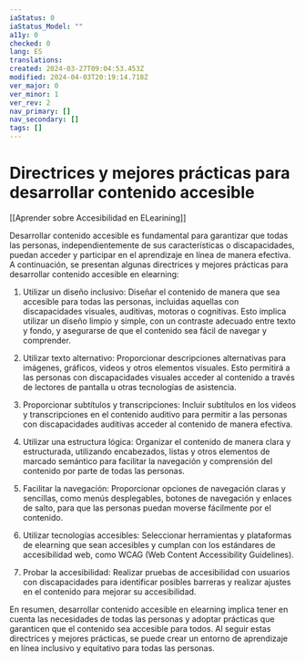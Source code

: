```yaml
---
iaStatus: 0
iaStatus_Model: ""
a11y: 0
checked: 0
lang: ES
translations: 
created: 2024-03-27T09:04:53.453Z
modified: 2024-04-03T20:19:14.718Z
ver_major: 0
ver_minor: 1
ver_rev: 2
nav_primary: []
nav_secondary: []
tags: []
---
```

# Directrices y mejores prácticas para desarrollar contenido accesible

[[Aprender sobre Accesibilidad en ELearining]]

Desarrollar contenido accesible es fundamental para garantizar que todas las personas, independientemente de sus características o discapacidades, puedan acceder y participar en el aprendizaje en línea de manera efectiva. A continuación, se presentan algunas directrices y mejores prácticas para desarrollar contenido accesible en elearning:

1. Utilizar un diseño inclusivo: Diseñar el contenido de manera que sea accesible para todas las personas, incluidas aquellas con discapacidades visuales, auditivas, motoras o cognitivas. Esto implica utilizar un diseño limpio y simple, con un contraste adecuado entre texto y fondo, y asegurarse de que el contenido sea fácil de navegar y comprender.

2. Utilizar texto alternativo: Proporcionar descripciones alternativas para imágenes, gráficos, videos y otros elementos visuales. Esto permitirá a las personas con discapacidades visuales acceder al contenido a través de lectores de pantalla u otras tecnologías de asistencia.

3. Proporcionar subtítulos y transcripciones: Incluir subtítulos en los videos y transcripciones en el contenido auditivo para permitir a las personas con discapacidades auditivas acceder al contenido de manera efectiva.

4. Utilizar una estructura lógica: Organizar el contenido de manera clara y estructurada, utilizando encabezados, listas y otros elementos de marcado semántico para facilitar la navegación y comprensión del contenido por parte de todas las personas.

5. Facilitar la navegación: Proporcionar opciones de navegación claras y sencillas, como menús desplegables, botones de navegación y enlaces de salto, para que las personas puedan moverse fácilmente por el contenido.

6. Utilizar tecnologías accesibles: Seleccionar herramientas y plataformas de elearning que sean accesibles y cumplan con los estándares de accesibilidad web, como WCAG (Web Content Accessibility Guidelines).

7. Probar la accesibilidad: Realizar pruebas de accesibilidad con usuarios con discapacidades para identificar posibles barreras y realizar ajustes en el contenido para mejorar su accesibilidad.

En resumen, desarrollar contenido accesible en elearning implica tener en cuenta las necesidades de todas las personas y adoptar prácticas que garanticen que el contenido sea accesible para todos. Al seguir estas directrices y mejores prácticas, se puede crear un entorno de aprendizaje en línea inclusivo y equitativo para todas las personas.
